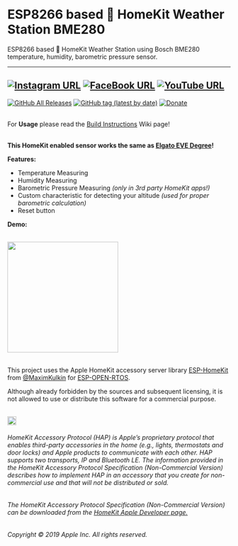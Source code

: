 # ESP8266 based  HomeKit Weather Station BME280
ESP8266 based  HomeKit Weather Station using Bosch BME280 temperature, humidity, barometric pressure sensor.

------
[![Instagram URL](https://img.shields.io/twitter/url/https/www.instagram.com/homekidd?label=Follow&logo=instagram&style=social)](https://www.instagram.com/homekidd) [![FaceBook URL](https://img.shields.io/twitter/url/https/www.facebook.com/HomeKiid?label=Like&logo=facebook&style=social)](https://www.facebook.com/HomeKiid) [![YouTube URL](https://img.shields.io/twitter/url/https/www.youtube.com/channel/UCkqC_6j1uyYVv7SO3jPe7KA?label=Follow&logo=youtube&style=social)](https://www.youtube.com/channel/UCkqC_6j1uyYVv7SO3jPe7KA)
------

[![GitHub All Releases](https://img.shields.io/github/downloads/HomeKidd/ESP8266-HomeKit-Weather-Station-BME280/total?color=green)](https://github.com/HomeKidd/ESP8266-HomeKit-Weather-Station-BME280/releases) 
[![GitHub tag (latest by date)](https://img.shields.io/github/v/tag/HomeKidd/ESP8266-HomeKit-Weather-Station-BME280?color=yellow&label=Latest%20Release)](https://github.com/HomeKidd/ESP8266-HomeKit-Weather-Station-BME280/releases) 
[![Donate](https://img.shields.io/badge/Donate-PayPal-blue.svg)](https://www.paypal.com/cgi-bin/webscr?cmd=_s-xclick&hosted_button_id=CEYEK69ZYG69S&source=url)
<br/>
<br/>


For **Usage** please read the [Build Instructions](https://github.com/HomeKidd/ESP8266-HomeKit-Weather-Station-BME280/wiki/Build-Instructions) Wiki page!<br/><br/>


**This HomeKit enabled sensor works the same as [Elgato EVE Degree](https://www.evehome.com/en/eve-degree)!** 

**Features:**

* Temperature Measuring
* Humidity Measuring
* Barometric Pressure Measuring _(only in 3rd party HomeKit apps!)_
* Custom characteristic for detecting your altitude _(used for proper barometric calculation)_
* Reset button 

**Demo:**

<br/>
<img src="https://github.com/HomeKidd/ESP8266-HomeKit-Weather-Station-BME280/raw/master/images/ios.gif" class="center" width="250"/>

<br/>
<br/>

This project uses the Apple HomeKit accessory server library [ESP-HomeKit](https://github.com/maximkulkin/esp-homekit) from [@MaximKulkin](https://github.com/maximkulkin) for [ESP-OPEN-RTOS](https://github.com/SuperHouse/esp-open-rtos).<br/>

Although already forbidden by the sources and subsequent licensing, it is not allowed to use or distribute this software for a commercial purpose.<br/><br/>

<img src="https://freepngimg.com/thumb/apple_logo/25366-7-apple-logo-file.png" width="20"/> 

###### HomeKit Accessory Protocol (HAP) is Apple’s proprietary protocol that enables third-party accessories in the home (e.g., lights, thermostats and door locks) and Apple products to communicate with each other. HAP supports two transports, IP and Bluetooth LE. The information provided in the HomeKit Accessory Protocol Specification (Non-Commercial Version) describes how to implement HAP in an accessory that you create for non-commercial use and that will not be distributed or sold.

###### The HomeKit Accessory Protocol Specification (Non-Commercial Version) can be downloaded from the [HomeKit Apple Developer page.](https://developer.apple.com/homekit/)

###### Copyright © 2019 Apple Inc. All rights reserved.
